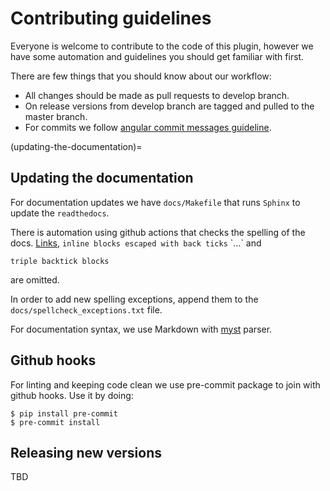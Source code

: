 # Contributing guidelines 

Everyone is welcome to contribute to the code of this plugin, however we have some automation and guidelines you should get familiar with first.

There are few things that you should know about our workflow:
- All changes should be made as pull requests to develop branch.
- On release versions from develop branch are tagged and pulled to the master branch.
- For commits we follow [angular commit messages guideline](https://github.com/angular/angular/blob/main/CONTRIBUTING.md#commit).

(updating-the-documentation)=
## Updating the documentation

For documentation updates we have `docs/Makefile` that runs `Sphinx` to update the `readthedocs`.

There is automation using github actions that checks the spelling of the docs. [Links](updating-the-documentation), `inline blocks escaped with back ticks` \`...\` and 
```
triple backtick blocks
```
are omitted. 
 
 In order to add new spelling exceptions, append them to the `docs/spellcheck_exceptions.txt` file.

For documentation syntax, we use Markdown with [myst](https://myst-parser.readthedocs.io/en/latest/syntax/syntax.html) parser.

## Github hooks

For linting and keeping code clean we use pre-commit package to join with github hooks. Use it by doing:

```console
$ pip install pre-commit
$ pre-commit install
```

## Releasing new versions

TBD
